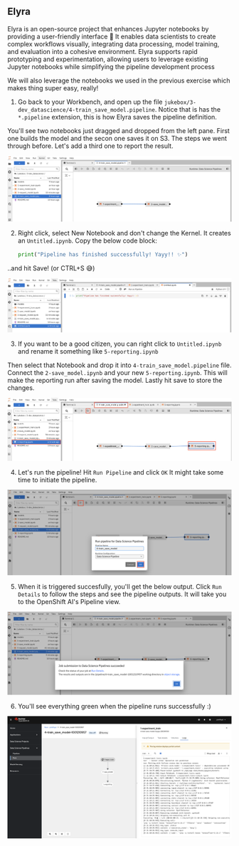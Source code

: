 ## Elyra

Elyra is an open-source project that enhances Jupyter notebooks by providing a user-friendly interface 💛 It enables data scientists to create complex workflows visually, integrating data processing, model training, and evaluation into a cohesive environment. Elyra supports rapid prototyping and experimentation, allowing users to leverage existing Jupyter notebooks while simplifying the pipeline development process

We will also leverage the notebooks we used in the previous exercise which makes thing super easy, really!

1. Go back to your Workbench, and open up the file `jukebox/3-dev_datascience/4-train_save_model.pipeline`. Notice that is has the `*.pipeline` extension, this is how Elyra saves the pipeline definition. 

You'll see two notebooks just dragged and dropped from the left pane. First one builds the model and the secon one saves it on S3. The steps we went through before. Let's add a third one to report the result.

![elyra.png](./images/elyra.png)

2. Right click, select New Notebook and don't change the Kernel. It creates an `Untitled.ipynb`. Copy the below code block:

    ```python
    print("Pipeline has finished successfully! Yayy!! ✨")
    ```

..and hit Save! (or CTRL+S 😅)

![elyra-2.png](./images/elyra-2.png)

3. If you want to be a good citizen, you can right click to `Untitled.ipynb` and rename it something like `5-reporting.ipynb`

Then select that Notebook and drop it into `4-train_save_model.pipeline` file. Connect the `2-save_model.ipynb` and your new `5-reporting.ipynb`. This will make the reporting run after saving the model. Lastly hit save to store the changes.

![elyra-3.png](./images/elyra-3.png)

4. Let's run the pipeline! Hit `Run Pipeline` and click `OK` It might take some time to initiate the pipeline.

![elyra-4.png](./images/elyra-4.png)

5. When it is triggered succesfully, you'll get the below output. Click `Run Details` to follow the steps and see the pipeline outputs. It will take you to the OpenShift AI's Pipeline view.

![elyra-5.png](./images/elyra-5.png)

6. You'll see everything green when the pipeline runs successfully :)

![elyra-6.png](./images/elyra-6.png)